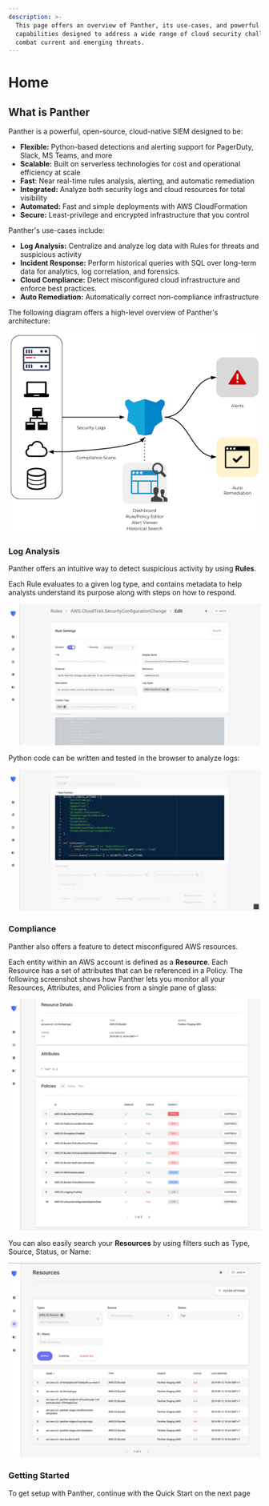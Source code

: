 ```yaml
---
description: >-
  This page offers an overview of Panther, its use-cases, and powerful
  capabilities designed to address a wide range of cloud security challenges and
  combat current and emerging threats.
---
```


# Home

## What is Panther

Panther is a powerful, open-source, cloud-native SIEM designed to be:

- **Flexible:** Python-based detections and alerting support for PagerDuty, Slack, MS Teams, and more
- **Scalable:** Built on serverless technologies for cost and operational efficiency at scale
- **Fast**: Near real-time rules analysis, alerting, and automatic remediation
- **Integrated:** Analyze both security logs and cloud resources for total visibility
- **Automated:** Fast and simple deployments with AWS CloudFormation
- **Secure:** Least-privilege and encrypted infrastructure that you control

Panther's use-cases include:

- **Log Analysis:** Centralize and analyze log data with Rules for threats and suspicious activity
- **Incident Response:** Perform historical queries with SQL over long-term data for analytics, log correlation, and forensics.
- **Cloud Compliance:** Detect misconfigured cloud infrastructure and enforce best practices.
- **Auto Remediation:** Automatically correct non-compliance infrastructure

The following diagram offers a high-level overview of Panther's architecture:

![](.gitbook/assets/docs_-basic-diagram.png)

### Log Analysis

Panther offers an intuitive way to detect suspicious activity by using **Rules**.

Each Rule evaluates to a given log type, and contains metadata to help analysts understand its purpose along with steps on how to respond.

![Rule Settings](.gitbook/assets/rule-example-1%20%281%29.png)

Python code can be written and tested in the browser to analyze logs:

![Rule Function Body](.gitbook/assets/rule-example-2%20%281%29.png)

### Compliance

Panther also offers a feature to detect misconfigured AWS resources.

Each entity within an AWS account is defined as a **Resource**. Each Resource has a set of attributes that can be referenced in a Policy. The following screenshot shows how Panther lets you monitor all your Resources, Attributes, and Policies from a single pane of glass:

![Resource Details](.gitbook/assets/resource-detail-policies-2019-09-12.png)

You can also easily search your **Resources** by using filters such as Type, Source, Status, or Name:

![Resource Search](.gitbook/assets/resource-search-2019-09-12.png)

### Getting Started

To get setup with Panther, continue with the Quick Start on the next page
